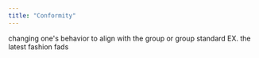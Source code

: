 ```yaml
---
title: "Conformity"
---
```

changing one's behavior to align with the group or group standard
EX. the latest fashion fads


